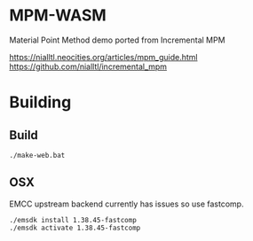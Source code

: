 # MPM-WASM

Material Point Method demo ported from Incremental MPM

https://nialltl.neocities.org/articles/mpm_guide.html
https://github.com/nialltl/incremental_mpm

# Building

## Build
```
./make-web.bat
```

## OSX

EMCC upstream backend currently has issues so use fastcomp.

```
./emsdk install 1.38.45-fastcomp
./emsdk activate 1.38.45-fastcomp
```
